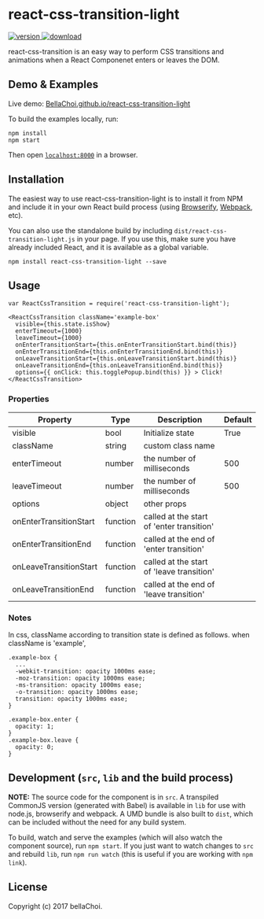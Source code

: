 # react-css-transition-light

[![version](https://img.shields.io/npm/v/react-css-transition-light.svg) ![download](https://img.shields.io/npm/dm/react-css-transition-light.svg)](https://www.npmjs.com/package/react-css-transition-light)

react-css-transition is an easy way to perform CSS transitions and animations when a React Componenet enters or leaves the DOM.

## Demo & Examples

Live demo: [BellaChoi.github.io/react-css-transition-light](http://BellaChoi.github.io/react-css-transition-light/)

To build the examples locally, run:

```
npm install
npm start
```

Then open [`localhost:8000`](http://localhost:8000) in a browser.


## Installation

The easiest way to use react-css-transition-light is to install it from NPM and include it in your own React build process (using [Browserify](http://browserify.org), [Webpack](http://webpack.github.io/), etc).

You can also use the standalone build by including `dist/react-css-transition-light.js` in your page. If you use this, make sure you have already included React, and it is available as a global variable.

```
npm install react-css-transition-light --save
```


## Usage


```
var ReactCssTransition = require('react-css-transition-light');

<ReactCssTransition className='example-box'
  visible={this.state.isShow}
  enterTimeout={1000}
  leaveTimeout={1000}
  onEnterTransitionStart={this.onEnterTransitionStart.bind(this)}
  onEnterTransitionEnd={this.onEnterTransitionEnd.bind(this)}
  onLeaveTransitionStart={this.onLeaveTransitionStart.bind(this)}
  onLeaveTransitionEnd={this.onLeaveTransitionEnd.bind(this)}
  options={{ onClick: this.togglePopup.bind(this) }} > Click! </ReactCssTransition>
```

### Properties

|    Property    | Type |          Description          | Default |
| -------------  | ---- |          -----------          | ------- |
| visible | bool | Initialize state | True |
| className | string | custom class name |  |
| enterTimeout | number | the number of milliseconds | 500 |
| leaveTimeout | number | the number of milliseconds | 500 |
| options | object | other props |  |
| onEnterTransitionStart | function | called at the start of 'enter transition' |  |
| onEnterTransitionEnd | function | called at the end of 'enter transition' |  |
| onLeaveTransitionStart | function | called at the start of 'leave transition' |  |
| onLeaveTransitionEnd | function | called at the end of 'leave transition' |  |

### Notes

In css, className according to transition state is defined as follows.
when className is 'example',

```
.example-box {
  ...
  -webkit-transition: opacity 1000ms ease;
  -moz-transition: opacity 1000ms ease;
  -ms-transition: opacity 1000ms ease;
  -o-transition: opacity 1000ms ease;
  transition: opacity 1000ms ease;
}

.example-box.enter {
  opacity: 1;
}
.example-box.leave {
  opacity: 0;
}

```


## Development (`src`, `lib` and the build process)

**NOTE:** The source code for the component is in `src`. A transpiled CommonJS version (generated with Babel) is available in `lib` for use with node.js, browserify and webpack. A UMD bundle is also built to `dist`, which can be included without the need for any build system.

To build, watch and serve the examples (which will also watch the component source), run `npm start`. If you just want to watch changes to `src` and rebuild `lib`, run `npm run watch` (this is useful if you are working with `npm link`).

## License

Copyright (c) 2017 bellaChoi.

